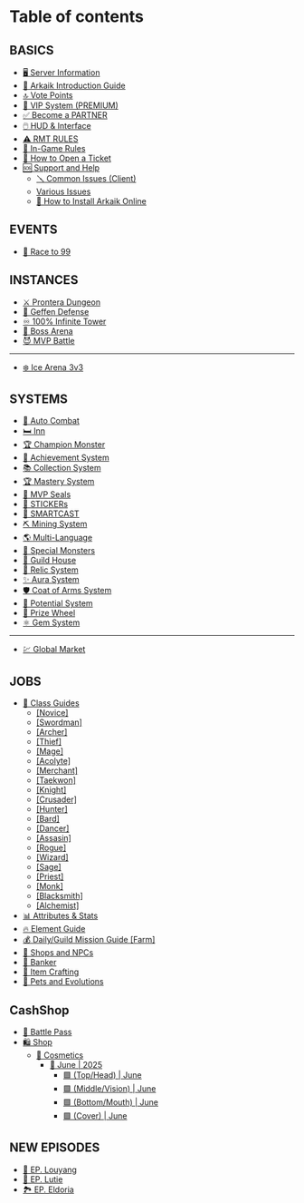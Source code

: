 # Table of contents

## BASICS

* [🖥️ Server Information](README.md)
* [📘 Arkaik Introduction Guide](basics/arkaik-introduction-guide.md)
* [🔝 Vote Points](basics/vote-points.md)
* [👑 VIP System (PREMIUM)](basics/vip-system-premium.md)
* [✅ Become a PARTNER](basics/become-a-partner.md)
* [🖱️ HUD & Interface](basics/hud-and-interface.md)
* [⚠️ RMT RULES](basics/rmt-rules.md)
* [📜 In-Game Rules](basics/in-game-rules.md)
* [📩 How to Open a Ticket](basics/how-to-open-a-ticket.md)
* [🆘 Support and Help](basics/support-and-help/README.md)
  * [🪛 Common Issues (Client)](basics/support-and-help/common-issues-client.md)
  * [Various Issues](basics/support-and-help/various-issues.md)
  * [🚧 How to Install Arkaik Online](basics/support-and-help/how-to-install-arkaik-online.md)

## EVENTS

* [🏇 Race to 99](events/waiting-event-asian.md)

## INSTANCES

* [⚔️ Prontera Dungeon](instances/prontera-dungeon.md)
* [🏹 Geffen Defense](instances/geffen-defense.md)
* [♾️ 100% Infinite Tower](instances/100-infinite-tower.md)
* [🐲 Boss Arena](instances/boss-arena.md)
* [😈 MVP Battle](instances/mvp-battle.md)

***

* [❄️ Ice Arena 3v3](ice-arena-3v3.md)

## SYSTEMS

* [🤖 Auto Combat](systems/auto-combat.md)
* [🛏️ Inn](systems/inn.md)
* [🏆 Champion Monster](systems/champion-monster.md)
* [🥇 Achievement System](systems/achievement-system.md)
* [📚 Collection System](systems/collection-system.md)
* [🏆 Mastery System](systems/mastery-system.md)
* [💎 MVP Seals](systems/mvp-seals.md)
* [🎨 STICKERs](systems/stickers.md)
* [🧠 SMARTCAST](systems/smartcast.md)
* [⛏️ Mining System](systems/mining-system.md)
* [🌎 Multi-Language](systems/multi-language.md)
* [👾 Special Monsters](systems/special-monsters.md)
* [🏰 Guild House](systems/guild-house.md)
* [📜 Relic System](systems/relic-system.md)
* [✨ Aura System](systems/aura-system.md)
* [🛡️ Coat of Arms System](systems/coat-of-arms-system.md)
* [💪 Potential System](systems/potential-system.md)
* [🎰 Prize Wheel](systems/prize-wheel.md)
* [⚛️ Gem System](systems/gem-system.md)

***

* [💹 Global Market](global-market.md)

## JOBS

* [📗 Class Guides](jobs/class-guides/README.md)
  * [\[Novice\]](jobs/class-guides/novice.md)
  * [\[Swordman\]](jobs/class-guides/swordman.md)
  * [\[Archer\]](jobs/class-guides/archer.md)
  * [\[Thief\]](jobs/class-guides/thief.md)
  * [\[Mage\]](jobs/class-guides/mage.md)
  * [\[Acolyte\]](jobs/class-guides/acolyte.md)
  * [\[Merchant\]](jobs/class-guides/merchant.md)
  * [\[Taekwon\]](jobs/class-guides/taekwon.md)
  * [\[Knight\]](jobs/class-guides/knight.md)
  * [\[Crusader\]](jobs/class-guides/crusader.md)
  * [\[Hunter\]](jobs/class-guides/hunter.md)
  * [\[Bard\]](jobs/class-guides/bard.md)
  * [\[Dancer\]](jobs/class-guides/dancer.md)
  * [\[Assasin\]](jobs/class-guides/assasin.md)
  * [\[Rogue\]](jobs/class-guides/rogue.md)
  * [\[Wizard\]](jobs/class-guides/wizard.md)
  * [\[Sage\]](jobs/class-guides/sage.md)
  * [\[Priest\]](jobs/class-guides/priest.md)
  * [\[Monk\]](jobs/class-guides/monk.md)
  * [\[Blacksmith\]](jobs/class-guides/blacksmith.md)
  * [\[Alchemist\]](jobs/class-guides/alchemist.md)
* [📊 Attributes & Stats](jobs/attributes-and-stats.md)
* [🔥 Element Guide](jobs/element-guide.md)
* [💰 Daily/Guild Mission Guide \[Farm\]](jobs/daily-guild-mission-guide-farm.md)
* [🛒 Shops and NPCs](jobs/shops-and-npcs.md)
* [🏦 Banker](jobs/banker.md)
* [🚧 Item Crafting](jobs/item-crafting.md)
* [🐶 Pets and Evolutions](jobs/pets-and-evolutions.md)

## CashShop

* [🎫 Battle Pass](cashshop/battle-pass.md)
* [🛍️ Shop](cashshop/shop/README.md)
  * [🎁 Cosmetics](cashshop/shop/cosmetics/README.md)
    * [🔮 June | 2025](cashshop/shop/cosmetics/june-or-2025/README.md)
      * [🟩 (Top/Head) | June](cashshop/shop/cosmetics/june-or-2025/top-head-or-june.md)
      * [🟩 (Middle/Vision) | June](cashshop/shop/cosmetics/june-or-2025/middle-vision-or-june.md)
      * [🟩 (Bottom/Mouth) | June](cashshop/shop/cosmetics/june-or-2025/bottom-mouth-or-june.md)
      * [🟩 (Cover) | June](cashshop/shop/cosmetics/june-or-2025/cover-or-june.md)

## NEW EPISODES

* [🌄 EP. Louyang](new-episodes/ep.-louyang.md)
* [🌃 EP. Lutie](new-episodes/ep.-lutie.md)
* [🏞️ EP. Eldoria](new-episodes/ep.-eldoria.md)
